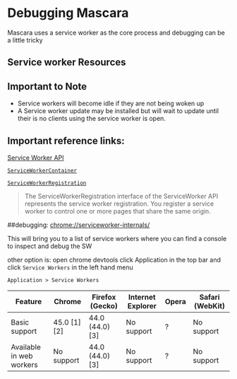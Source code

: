 # Debugging Mascara

Mascara uses a service worker as the core process and debugging can
be a little tricky

## Service worker Resources

## Important to Note

<!-- - Service workers only works for https -->
- Service workers will become idle if they are not being woken up
- A Service worker update may be installed but will wait to update until their is no clients using the service worker is open.

## Important reference links:

[Service Worker API](https://developer.mozilla.org/en-US/docs/Web/API/Service_Worker_API)

[`ServiceWorkerContainer`](https://developer.mozilla.org/en-US/docs/Web/API/ServiceWorkerContainer)

[`ServiceWorkerRegistration`](https://developer.mozilla.org/en-US/docs/Web/API/ServiceWorkerRegistration)

>The ServiceWorkerRegistration interface of
the ServiceWorker API represents the
service worker registration. You register
a service worker to control one or more
pages that share the same origin.



##debugging:
[chrome://serviceworker-internals/](chrome://serviceworker-internals/)

This will bring you to a list of service workers
where you can find a console to inspect and debug
the SW

other option is:
open chrome devtools click Application in the top bar and click `Service Workers` in the left hand menu

`Application > Service Workers`



Feature | Chrome |  Firefox (Gecko) | Internet Explorer | Opera | Safari (WebKit)
---|---|---|---|---|---
Basic support | 45.0 [1] [2]  | 44.0 (44.0)[3]  | No support | ? | No support
Available in web workers  | No support | 44.0 (44.0)[3] | No support | ? | No support
